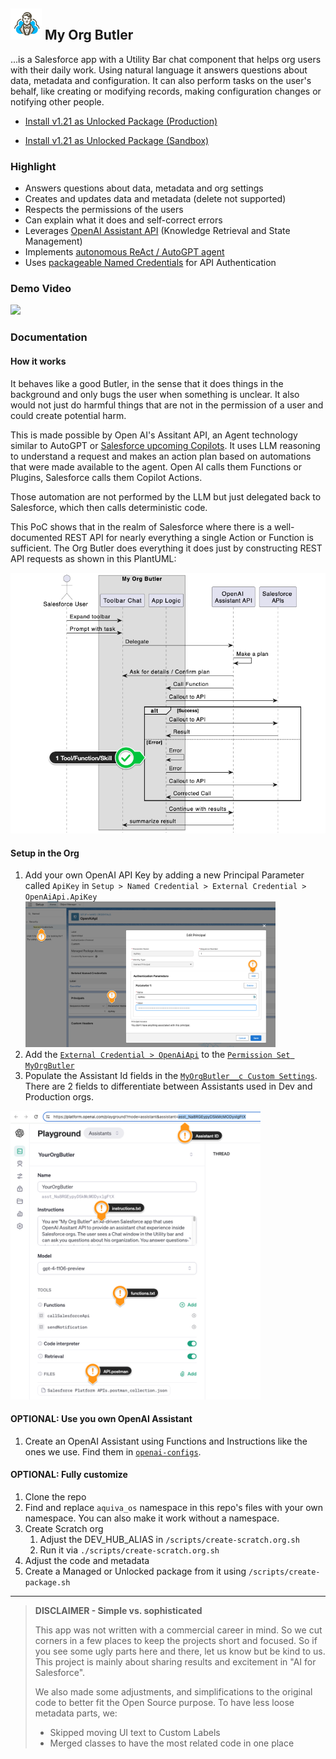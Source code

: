## <img src="resources/logo.png" width="50"/> My Org Butler

...is a Salesforce app with a Utility Bar chat component that helps org users with their daily work. Using natural language it answers questions about data, metadata and configuration. It can also perform tasks on the user's behalf, like creating or modifying records, making configuration changes or notifying other people.

- [Install v1.21 as Unlocked Package (Production)](https://login.salesforce.com/packaging/installPackage.apexp?p0=04tVI00000040KnYAI)

- [Install v1.21 as Unlocked Package (Sandbox)](https://test.salesforce.com/packaging/installPackage.apexp?p0=04tVI00000040KnYAI)

### Highlight

- Answers questions about data, metadata and org settings
- Creates and updates data and metadata (delete not supported)
- Respects the permissions of the users
- Can explain what it does and self-correct errors
- Leverages [OpenAI Assistant API](https://platform.openai.com/docs/assistants/overview) (Knowledge Retrieval and State Management)
- Implements [autonomous ReAct / AutoGPT agent](https://arxiv.org/pdf/2210.03629.pdf)
- Uses [packageable Named Credentials](/Users/rsoesemann/dev/aquivalabs-open-source/my-org-butler/force-app/main/default/namedCredentials/OpenAiApi.namedCredential-meta.xml) for API Authentication

### Demo Video

[![](http://img.youtube.com/vi/fcNnBZFvQHc/hqdefault.jpg)](https://youtu.be/fcNnBZFvQHc "")

### Documentation

#### How it works

It behaves like a good Butler, in the sense that it does things in the background and only bugs the user when something is unclear. It also would not just do harmful things that are not in the permission of a user and could create potential harm.

This is made possible by Open AI's Assitant API, an Agent technology similar to AutoGPT or [Salesforce upcoming Copilots](https://salesforce.vidyard.com/watch/rZYjTDQ956yQ8sCcE879dV). It uses LLM reasoning to understand a request and makes an action plan based on automations that were made available to the agent. Open AI calls them Functions or Plugins, Salesforce calls them Copilot Actions.

Those automation are not performed by the LLM but just delegated back to Salesforce, which then calls deterministic code.

This PoC shows that in the realm of Salesforce where there is a well-documented REST API for nearly everything a single Action or Function is sufficient. The Org Butler does everything it does just by constructing REST API requests as shown in this PlantUML:

![](/resources/plantuml.png)

#### Setup in the Org
1. Add your own OpenAI API Key by adding a new Principal Parameter called `ApiKey` in `Setup > Named Credential > External Credential > OpenAiApi.ApiKey` <img src="resources/apikey.png" width="400" />
1. Add the [`External Credential > OpenAiApi`](force-app/main/default/externalCredentials/OpenAiApi.externalCredential-meta.xml) to the [`Permission Set MyOrgButler`](force-app/main/default/permissionsets/User.permissionset-meta.xml)
1. Populate the Assistant Id fields in the [`MyOrgButler__c Custom Settings`](force-app/main/default/objects/MyOrgButler__c). There are 2 fields to differentiate between Assistants used in Dev and Production orgs.
<img src="resources/assistant-setup.png" width="400" />

#### OPTIONAL: Use you own OpenAI Assistant
1. Create an OpenAI Assistant using Functions and Instructions like the ones we use. Find them in [`openai-configs`](openai-configs).

#### OPTIONAL: Fully customize

1. Clone the repo
1. Find and replace `aquiva_os` namespace in this repo's files with your own namespace. You can also make it work without a namespace.
1. Create Scratch org
    1. Adjust the DEV_HUB_ALIAS in `/scripts/create-scratch.org.sh`
    1. Run it via `./scripts/create-scratch.org.sh`
1. Adjust the code and metadata    
1. Create a Managed or Unlocked package from it using `/scripts/create-package.sh`

---
> __DISCLAIMER - Simple vs. sophisticated__
>
> This app was not written with a commercial career in mind. So we cut corners in a few places to keep the projects short and focused. So if you see some ugly parts here 
> and there, let us know but be kind to us. This project is mainly about sharing 
> results and excitement in "AI for Salesforce".
>
> We also made some adjustments, and simplifications to the original code to better 
> fit the Open Source purpose. To have less loose metadata parts, we:
>
> - Skipped moving UI text to Custom Labels
> - Merged classes to have the most related code in one place
>